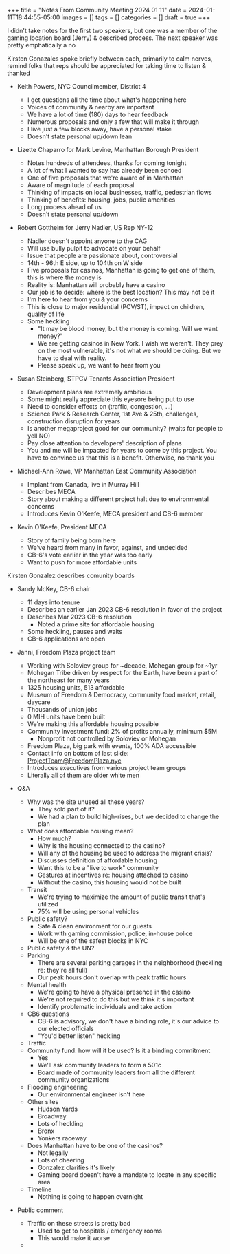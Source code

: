 +++
title = "Notes From Community Meeting 2024 01 11"
date = 2024-01-11T18:44:55-05:00
images = []
tags = []
categories = []
draft = true
+++

I didn't take notes for the first two speakers, but one was a member of the gaming location board (Jerry) & described process. The next speaker was pretty emphatically a no

Kirsten Gonazales spoke briefly between each, primarily to calm nerves, remind folks that reps should be appreciated for taking time to listen & thanked

- Keith Powers, NYC Councilmember, District 4
    - I get questions all the time about what's happening here
    - Voices of community & nearby are important
    - We have a lot of time (180) days to hear feedback
    - Numerous proposals and only a few that will make it through
    - I live just a few blocks away, have a personal stake
    - Doesn't state personal up/down lean

- Lizette Chaparro for Mark Levine, Manhattan Borough President
    - Notes hundreds of attendees, thanks for coming tonight
    - A lot of what I wanted to say has already been echoed
    - One of five proposals that we're aware of in Manhattan
    - Aware of magnitude of each proposal
    - Thinking of impacts on local businesses, traffic, pedestrian flows
    - Thinking of benefits: housing, jobs, public amenities
    - Long process ahead of us
    - Doesn't state personal up/down

- Robert Gottheim for Jerry Nadler, US Rep NY-12
    - Nadler doesn't appoint anyone to the CAG
    - Will use bully pulpit to advocate on your behalf
    - Issue that people are passionate about, controversial
    - 14th - 96th E side, up to 104th on W side
    - Five proposals for casinos, Manhattan is going to get one of them, this is where the money is
    - Reality is: Manhattan will probably have a casino
    - Our job is to decide: where is the best location? This may not be it
    - I'm here to hear from you & your concerns
    - This is close to major residential (PCV/ST), impact on children, quality of life
    - Some heckling
        - "It may be blood money, but the money is coming. Will we want money?"
        - We are getting casinos in New York. I wish we weren't. They prey on the most vulnerable, it's not what we should be doing. But we have to deal with reality.
        - Please speak up, we want to hear from you

- Susan Steinberg, STPCV Tenants Association President
    - Development plans are extremely ambitious
    - Some might really appreciate this eyesore being put to use
    - Need to consider effects on (traffic, congestion, ...)
    - Science Park & Research Center, 1st Ave & 25th, challenges, construction disruption for years
    - Is another megaproject good for our community? (waits for people to yell NO)
    - Pay close attention to developers' description of plans
    - You and me will be impacted for years to come by this project. You have to convince us that this is a benefit. Otherwise, no thank you

- Michael-Ann Rowe, VP Manhattan East Community Association
    - Implant from Canada, live in Murray Hill
    - Describes MECA
    - Story about making a different project halt due to environmental concerns
    - Introduces Kevin O'Keefe, MECA president and CB-6 member

- Kevin O'Keefe, President MECA
    - Story of family being born here
    - We've heard from many in favor, against, and undecided
    - CB-6's vote earlier in the year was too early
    - Want to push for more affordable units

Kirsten Gonzalez describes comunity boards

- Sandy McKey, CB-6 chair
    - 11 days into tenure
    - Describes an earlier Jan 2023 CB-6 resolution in favor of the project
    - Describes Mar 2023 CB-6 resolution
        - Noted a prime site for affordable housing
    - Some heckling, pauses and waits
    - CB-6 applications are open

- Janni, Freedom Plaza project team
    - Working with Soloviev group for ~decade, Mohegan group for ~1yr
    - Mohegan Tribe driven by respect for the Earth, have been a part of the northeast for many years
    - 1325 housing units, 513 affordable
    - Museum of Freedom & Democracy, community food market, retail, daycare
    - Thousands of union jobs
    - 0 MIH units have been built
    - We're making this affordable housing possible
    - Community investment fund: 2% of profits annually, minimum $5M
        - Nonprofit not controlled by Soloviev or Mohegan
    - Freedom Plaza, big park with events, 100% ADA accessible
    - Contact info on bottom of last slide: ProjectTeam@FreedomPlaza.nyc
    - Introduces executives from various project team groups
    - Literally all of them are older white men

- Q&A
    - Why was the site unused all these years?
        - They sold part of it?
        - We had a plan to build high-rises, but we decided to change the plan
    - What does affordable housing mean?
        - How much?
        - Why is the housing connected to the casino?
        - Will any of the housing be used to address the migrant crisis?
        - Discusses definition of affordable housing
        - Want this to be a "live to work" community
        - Gestures at incentives re: housing attached to casino
        - Without the casino, this housing would not be built
    - Transit
        - We're trying to maximize the amount of public transit that's utilized
        - 75% will be using personal vehicles
    - Public safety?
        - Safe & clean environment for our guests
        - Work with gaming commission, police, in-house police
        - Will be one of the safest blocks in NYC
    - Public safety & the UN?
    - Parking
        - There are several parking garages in the neighborhood (heckling re: they're all full)
        - Our peak hours don't overlap with peak traffic hours
    - Mental health
        - We're going to have a physical presence in the casino
        - We're not required to do this but we think it's important
        - Identify problematic individuals and take action
    - CB6 questions
        - CB-6 is advisory, we don't have a binding role, it's our advice to our elected officials
        - "You'd better listen" heckling
    - Traffic
    - Community fund: how will it be used? Is it a binding commitment
        - Yes
        - We'll ask community leaders to form a 501c
        - Board made of community leaders from all the different community organizations
    - Flooding engineering
        - Our environmental engineer isn't here
    - Other sites
        - Hudson Yards
        - Broadway
        - Lots of heckling
        - Bronx
        - Yonkers raceway
    - Does Manhattan have to be one of the casinos?
        - Not legally
        - Lots of cheering
        - Gonzalez clarifies it's likely
        - Gaming board doesn't have a mandate to locate in any specific area
    - Timeline
        - Nothing is going to happen overnight
- Public comment
    - Traffic on these streets is pretty bad
        - Used to get to hospitals / emergency rooms
        - This would make it worse
    - 